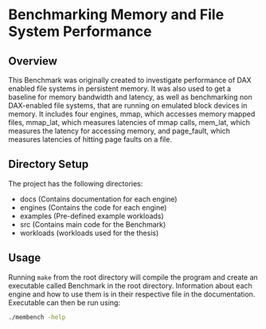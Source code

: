 # Benchmarking Memory and File System Performance

## Overview

This Benchmark was originally created to investigate performance of DAX enabled file systems in persistent memory. It was also used to get a baseline for memory bandwidth and latency, as well as benchmarking non DAX-enabled file systems, that are running on emulated block devices in memory. It includes four engines, mmap, which accesses memory mapped files, mmap_lat, which measures latencies of mmap calls, mem_lat, which measures the latency for accessing memory, and page_fault, which measures latencies of hitting page faults on a file.

## Directory Setup

The project has the following directories:

* docs (Contains documentation for each engine)
* engines (Contains the code for each engine)
* examples (Pre-defined example workloads)
* src (Contains main code for the Benchmark)
* workloads (workloads used for the thesis)

## Usage

Running ```make``` from the root directory will compile the program and create an executable called Benchmark in the root directory. Information about each engine and how to use them is in their respective file in the documentation. Executable can then be run using:

```sh
./membench -help
```
